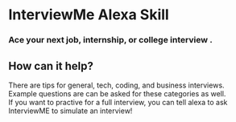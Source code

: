 # InterviewMe Alexa Skill

### Ace your next job, internship, or college interview .

## How can it help?
There are tips for general, tech, coding, and business interviews.<br />
Example questions are can be asked for these categories as well.<br />
If you want to practive for a full interview, you can tell alexa to ask InterviewME to simulate an interview!

